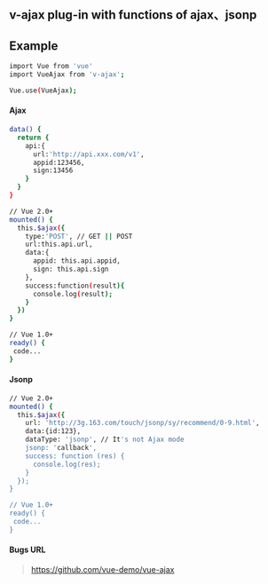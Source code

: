 ## v-ajax plug-in with functions of ajax、jsonp

## Example
```bash
import Vue from 'vue'
import VueAjax from 'v-ajax';

Vue.use(VueAjax);
```

#### Ajax
```bash
data() {
  return {
    api:{
      url:'http://api.xxx.com/v1',
      appid:123456,
      sign:13456
    }
  }
}

// Vue 2.0+
mounted() {
  this.$ajax({
    type:'POST', // GET || POST
    url:this.api.url,
    data:{
      appid: this.api.appid,
      sign: this.api.sign
    },
    success:function(result){
      console.log(result);
    }
  })
}

// Vue 1.0+
ready() {
 code...
}
```

#### Jsonp
```bash
// Vue 2.0+
mounted() {
  this.$ajax({
    url: 'http://3g.163.com/touch/jsonp/sy/recommend/0-9.html',
    data:{id:123},
    dataType: 'jsonp', // It's not Ajax mode
    jsonp: 'callback',
    success: function (res) {
      console.log(res);
    }
  });
}

// Vue 1.0+
ready() {
 code...
}
```

#### Bugs URL
> https://github.com/vue-demo/vue-ajax
